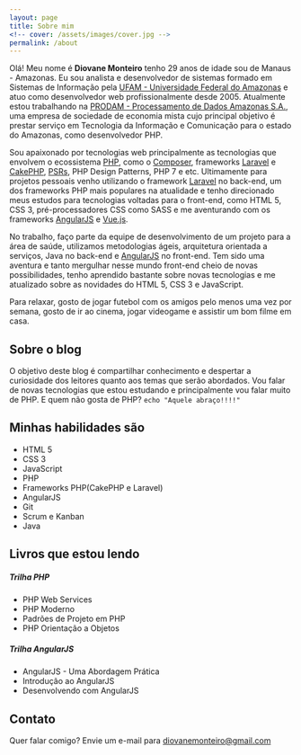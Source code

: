 ```yaml
---
layout: page
title: Sobre mim
<!-- cover: /assets/images/cover.jpg -->
permalink: /about
---
```


<!-- ![Diovane Monteiro](/assets/images/author.jpg){:class="img-circle"} -->

Olá! Meu nome é **Diovane Monteiro** tenho 29 anos de idade sou de Manaus - Amazonas. Eu sou analista e desenvolvedor de sistemas formado em Sistemas de Informação pela [UFAM - Universidade Federal do Amazonas](http://www.ufam.edu.br) e atuo como desenvolvedor web profissionalmente desde 2005. Atualmente estou trabalhando na [PRODAM - Processamento de Dados Amazonas S.A.](http://www.prodam.am.gov.br), uma empresa de sociedade de economia mista cujo principal objetivo é prestar serviço em Tecnologia da Informação e Comunicação para o estado do Amazonas, como desenvolvedor PHP. 

Sou apaixonado por tecnologias web principalmente as tecnologias que envolvem o ecossistema [PHP](http://php.net), como o [Composer](http://getcomposer.org), frameworks [Laravel](http://laravel.com) e [CakePHP](http://cakephp.org), [PSRs](http://www.php-fig.org), PHP Design Patterns, PHP 7 e etc. Ultimamente para projetos pessoais venho utilizando o framework [Laravel](http://laravel.com) no back-end, um dos frameworks PHP mais populares na atualidade e tenho direcionado meus estudos para tecnologias voltadas para o front-end, como HTML 5, CSS 3, pré-processadores CSS como SASS e me aventurando com os frameworks [AngularJS](http://angularjs.org) e [Vue.js](http://vuejs.org).

No trabalho, faço parte da equipe de desenvolvimento de um projeto para a área de saúde, utilizamos metodologias ágeis, arquitetura orientada a serviços, Java no back-end e [AngularJS](http://angularjs.org) no front-end. Tem sido uma aventura e tanto mergulhar nesse mundo front-end cheio de novas possibilidades, tenho aprendido bastante sobre novas tecnologias e me atualizado sobre as novidades do HTML 5, CSS 3 e JavaScript.

Para relaxar, gosto de jogar futebol com os amigos pelo menos uma vez por semana, gosto de ir ao cinema, jogar videogame e assistir um bom filme em casa.

## Sobre o blog

O objetivo deste blog é compartilhar conhecimento e despertar a curiosidade dos leitores quanto aos temas que serão abordados. Vou falar de novas tecnologias que estou estudando e principalmente vou falar muito de PHP. E quem não gosta de PHP? `echo "Aquele abraço!!!!"` 

## Minhas habilidades são

* HTML 5
* CSS 3
* JavaScript
* PHP
* Frameworks PHP(CakePHP e Laravel)
* AngularJS
* Git
* Scrum e Kanban
* Java

## Livros que estou lendo

##### Trilha PHP

* PHP Web Services
* PHP Moderno
* Padrões de Projeto em PHP
* PHP Orientação a Objetos

##### Trilha AngularJS

* AngularJS - Uma Abordagem Prática
* Introdução ao AngularJS
* Desenvolvendo com AngularJS

## Contato

Quer falar comigo? Envie um e-mail para [diovanemonteiro@gmail.com](mailto:diovanemonteiro@gmail.com)
